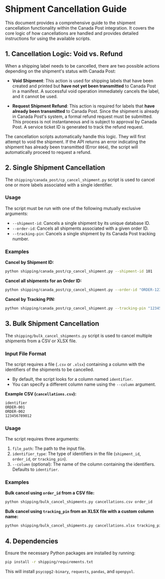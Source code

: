 # Shipment Cancellation Guide

This document provides a comprehensive guide to the shipment cancellation functionality within the Canada Post integration. It covers the core logic of how cancellations are handled and provides detailed instructions for using the available scripts.

## 1. Cancellation Logic: Void vs. Refund

When a shipping label needs to be cancelled, there are two possible actions depending on the shipment's status with Canada Post:

-   **Void Shipment**: This action is used for shipping labels that have been created and printed but **have not yet been transmitted** to Canada Post in a manifest. A successful void operation immediately cancels the label, and it cannot be used.

-   **Request Shipment Refund**: This action is required for labels that **have already been transmitted** to Canada Post. Since the shipment is already in Canada Post's system, a formal refund request must be submitted. This process is not instantaneous and is subject to approval by Canada Post. A service ticket ID is generated to track the refund request.

The cancellation scripts automatically handle this logic. They will first attempt to void the shipment. If the API returns an error indicating the shipment has already been transmitted (Error `8064`), the script will automatically proceed to request a refund.

## 2. Single Shipment Cancellation

The `shipping/canada_post/cp_cancel_shipment.py` script is used to cancel one or more labels associated with a single identifier.

### Usage

The script must be run with one of the following mutually exclusive arguments:

-   `--shipment-id`: Cancels a single shipment by its unique database ID.
-   `--order-id`: Cancels all shipments associated with a given order ID.
-   `--tracking-pin`: Cancels a single shipment by its Canada Post tracking number.

### Examples

**Cancel by Shipment ID:**
```bash
python shipping/canada_post/cp_cancel_shipment.py --shipment-id 101
```

**Cancel all shipments for an Order ID:**
```bash
python shipping/canada_post/cp_cancel_shipment.py --order-id "ORDER-123"
```

**Cancel by Tracking PIN:**
```bash
python shipping/canada_post/cp_cancel_shipment.py --tracking-pin "123456789012"
```

## 3. Bulk Shipment Cancellation

The `shipping/bulk_cancel_shipments.py` script is used to cancel multiple shipments from a CSV or XLSX file.

### Input File Format

The script requires a file (`.csv` or `.xlsx`) containing a column with the identifiers of the shipments to be cancelled.

-   By default, the script looks for a column named `identifier`.
-   You can specify a different column name using the `--column` argument.

**Example CSV (`cancellations.csv`):**
```csv
identifier
ORDER-001
ORDER-002
123456789012
```

### Usage

The script requires three arguments:
1.  `file_path`: The path to the input file.
2.  `identifier_type`: The type of identifiers in the file (`shipment_id`, `order_id`, or `tracking_pin`).
3.  `--column` (optional): The name of the column containing the identifiers. Defaults to `identifier`.

### Examples

**Bulk cancel using `order_id` from a CSV file:**
```bash
python shipping/bulk_cancel_shipments.py cancellations.csv order_id
```

**Bulk cancel using `tracking_pin` from an XLSX file with a custom column name:**
```bash
python shipping/bulk_cancel_shipments.py cancellations.xlsx tracking_pin --column "TrackingNumber"
```

## 4. Dependencies

Ensure the necessary Python packages are installed by running:
```bash
pip install -r shipping/requirements.txt
```
This will install `psycopg2-binary`, `requests`, `pandas`, and `openpyxl`.